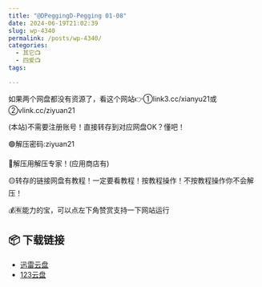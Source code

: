 ```yaml
---
title: "@DPeggingD-Pegging 01-08"
date: 2024-06-19T21:02:39
slug: wp-4340
permalink: /posts/wp-4340/
categories:
  - 其它📺
  - 四爱📺
tags:

---
```


如果两个网盘都没有资源了，看这个网站👉①link3.cc/xianyu21或②vlink.cc/ziyuan21

(本站)不需要注册账号！直接转存到对应网盘OK？懂吧！

🟢解压密码:ziyuan21

🔵解压用解压专家！(应用商店有)

🟡转存的链接网盘有教程！一定要看教程！按教程操作！不按教程操作你不会解压！

💰🈶能力的宝，可以点左下角赞赏支持一下网站运行

## 📦 下载链接
- [迅雷云盘](https://blziyuan21.com/pay-download/4340?key=37929ec80f&down_id=0)
- [123云盘](https://blziyuan21.com/pay-download/4340?key=37929ec80f&down_id=1)

